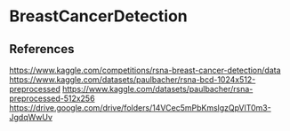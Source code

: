 # BreastCancerDetection


## References

https://www.kaggle.com/competitions/rsna-breast-cancer-detection/data
https://www.kaggle.com/datasets/paulbacher/rsna-bcd-1024x512-preprocessed
https://www.kaggle.com/datasets/paulbacher/rsna-preprocessed-512x256
https://drive.google.com/drive/folders/14VCec5mPbKmslgzQpVlT0m3-JgdqWwUv

